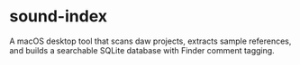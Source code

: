 # sound-index
A macOS desktop tool that scans daw projects, extracts sample references, and builds a searchable SQLite database with Finder comment tagging.
